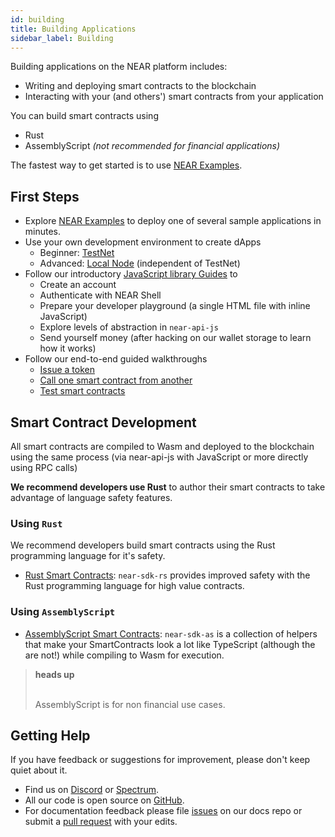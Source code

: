 ```yaml
---
id: building
title: Building Applications
sidebar_label: Building
---
```


Building applications on the NEAR platform includes:
- Writing and deploying smart contracts to the blockchain
- Interacting with your (and others') smart contracts from your application

You can build smart contracts using
- Rust
- AssemblyScript *(not recommended for financial applications)*

The fastest way to get started is to use [NEAR Examples](http://near.dev).

## First Steps

- Explore [NEAR Examples](http://near.dev/) to deploy one of several sample applications in minutes.
- Use your own development environment to create dApps
  - Beginner: [TestNet](/docs/local-setup/local-dev-testnet)
  - Advanced: [Local Node](/docs/local-setup/local-dev-node) (independent of TestNet)
- Follow our introductory [JavaScript library Guides](/docs/roles/developer/examples/near-api-js/guides) to
  - Create an account
  - Authenticate with NEAR Shell
  - Prepare your developer playground (a single HTML file with inline JavaScript)
  - Explore levels of abstraction in `near-api-js`
  - Send yourself money (after hacking on our wallet storage to learn how it works)
- Follow our end-to-end guided walkthroughs
  - [Issue a token](/docs/tutorials/near-studio/token)
  - [Call one smart contract from another](/docs/tutorials/how-to-write-contracts-that-talk-to-each-other)
  - [Test smart contracts](/docs/tutorials/test-your-smart-contracts)

## Smart Contract Development

All smart contracts are compiled to Wasm and deployed to the blockchain using the same process (via near-api-js with JavaScript or more directly using RPC calls)

**We recommend developers use Rust** to author their smart contracts to take advantage of language safety features.


### Using `Rust`

We recommend developers build smart contracts using the Rust programming language for it's safety.

- [Rust Smart Contracts](/docs/roles/developer/contracts/near-sdk-rs): `near-sdk-rs` provides improved safety with the Rust programming language for high value contracts.

<!-- - *** Temporarily removed until workshop is updated and republished ***

[Workshop: MapReduce with Asynchronous Smart Contracts](https://github.com/nearprotocol/workshop)  \
  3 exercises and a challenge that will introduce you to development of smart contracts on the NEAR platform using the Rust programming language. -->

### Using `AssemblyScript`

- [AssemblyScript Smart Contracts](/docs/roles/developer/contracts/assemblyscript): `near-sdk-as` is a collection of helpers that make your SmartContracts look a lot like TypeScript (although the are not!) while compiling to Wasm for execution.

<blockquote class="warning">
<strong>heads up</strong><br><br>

AssemblyScript is for non financial use cases.

</blockquote>

## Getting Help

If you have feedback or suggestions for improvement, please don't keep quiet about it.

- Find us on [Discord](http://near.chat) or [Spectrum](https://spectrum.chat/near).
- All our code is open source on [GitHub](https://github.com/nearprotocol).
- For documentation feedback please file [issues](https://github.com/nearprotocol/docs/issues) on our docs repo or submit a [pull request](https://github.com/nearprotocol/docs/pulls) with your edits.
